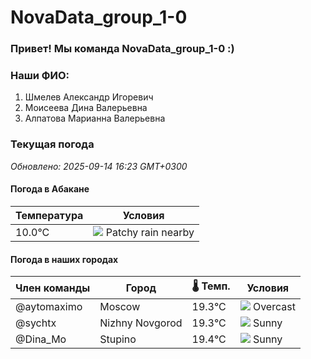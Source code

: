 # NovaData_group_1-0
### Привет! Мы команда NovaData_group_1-0 :)

### Наши ФИО:
1. Шмелев Александр Игоревич
2. Моисеева Дина Валерьевна
3. Алпатова Марианна Валерьевна

### Текущая погода
<!-- WEATHER:START -->
_Обновлено: 2025-09-14 16:23 GMT+0300_

#### Погода в Абакане

| Температура | Условия |
|-------------|----------|
| 10.0°C     | ![](https://cdn.weatherapi.com/weather/64x64/night/176.png) Patchy rain nearby |

#### Погода в наших городах

| Член команды  | Город               | 🌡️ Темп.  | Условия          |
|---------------|---------------------|-----------|--------------------|
| @aytomaximo    | Moscow              |   19.3°C | ![](https://cdn.weatherapi.com/weather/64x64/day/122.png) Overcast     |
| @sychtx        | Nizhny Novgorod     |   19.3°C | ![](https://cdn.weatherapi.com/weather/64x64/day/113.png) Sunny        |
| @Dina_Mo       | Stupino             |   19.4°C | ![](https://cdn.weatherapi.com/weather/64x64/day/113.png) Sunny        |

<!-- WEATHER:END -->
